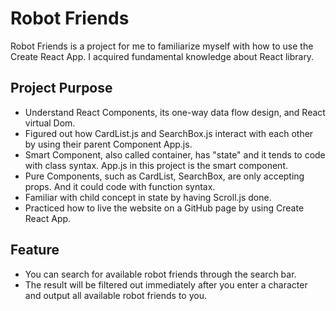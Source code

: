 # Robot Friends

Robot Friends is a project for me to familiarize myself with how to use the Create React App. I acquired fundamental knowledge about React library. 

## Project Purpose

- Understand React Components, its one-way data flow design, and React virtual Dom.
-  Figured out how CardList.js and SearchBox.js interact with each other by using their parent Component App.js.
- Smart Component, also called container,  has "state" and it tends to code with class syntax. App.js in this project is the smart component.
- Pure Components, such as CardList, SearchBox, are only accepting props. And it could code with function syntax.
- Familiar with child concept in state by having Scroll.js done. 
- Practiced how to live the website on a GitHub page by using Create React App.

## Feature

- You can search for available robot friends through the search bar. 
- The result will be filtered out immediately after you enter a character and output all available robot friends to you. 

